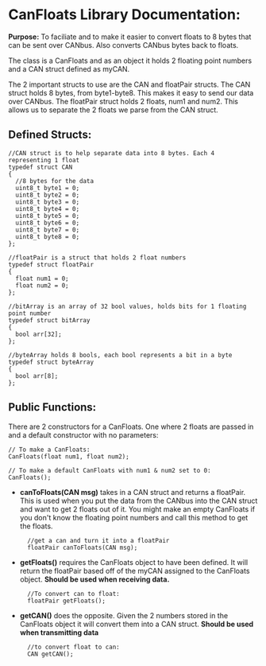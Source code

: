 
# CanFloats Library Documentation:
**Purpose:** To faciliate and to make it easier to convert floats to 8 bytes that can be sent over CANbus. Also converts CANbus bytes back to floats.

The class is a CanFloats and as an object it holds 2 floating point numbers and a CAN struct defined as myCAN.

The 2 important structs to use are the CAN and floatPair structs. The CAN struct holds 8 bytes, from byte1-byte8. This makes it easy to send our data over CANbus.
The floatPair struct holds 2 floats, num1 and num2. This allows us to separate the 2 floats we parse from the CAN struct.

## Defined Structs:
    //CAN struct is to help separate data into 8 bytes. Each 4 representing 1 float
    typedef struct CAN
    {
      //8 bytes for the data
      uint8_t byte1 = 0;
      uint8_t byte2 = 0;
      uint8_t byte3 = 0;
      uint8_t byte4 = 0;
      uint8_t byte5 = 0;
      uint8_t byte6 = 0;
      uint8_t byte7 = 0;
      uint8_t byte8 = 0;
    };
    
    //floatPair is a struct that holds 2 float numbers
    typedef struct floatPair
    {
      float num1 = 0;
      float num2 = 0;
    };
    
    //bitArray is an array of 32 bool values, holds bits for 1 floating point number
    typedef struct bitArray
    {
      bool arr[32];
    };
    
    //byteArray holds 8 bools, each bool represents a bit in a byte
    typedef struct byteArray
    {
      bool arr[8];
    };

## Public Functions:
There are 2 constructors for a CanFloats. One where 2 floats are passed in and a default constructor with no parameters:
    
    // To make a CanFloats:
    CanFloats(float num1, float num2);
    
    // To make a default CanFloats with num1 & num2 set to 0:
    CanFloats();


- **canToFloats(CAN msg)** takes in a CAN struct and returns a floatPair. This is used when you put the data from the CANbus into the CAN struct and want to get 2 floats out of it.
You might make an empty CanFloats if you don't know the floating point numbers and call this method to get the floats.

        //get a can and turn it into a floatPair
        floatPair canToFloats(CAN msg);

- **getFloats()** requires the CanFloats object to have been defined. It will return the floatPair based off of the myCAN assigned to the CanFloats object.
**Should be used when receiving data.**

        //To convert can to float:
        floatPair getFloats();

- **getCAN()** does the opposite. Given the 2 numbers stored in the CanFloats object it will convert them into a CAN struct.
**Should be used when transmitting data**

        //to convert float to can:
        CAN getCAN();
